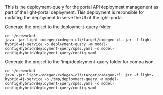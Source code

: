 This is the deployment-query for the portal API deployment management as part of the light-portal deployment. This deployment is reponsible for updating the deployment to serve the UI of the light-portal.

Generate the project to the deployment-query folder

```
cd ~/networknt
java -jar light-codegen/codegen-cli/target/codegen-cli.jar -f light-hybrid-4j-service -o deployment-query -m model-config/hybrid/deployment-query/spec.yaml -c model-config/hybrid/deployment-query/config.yaml
```

Generate the project to the /tmp/deployment-query folder for comparison. 

```
cd ~/networknt
java -jar light-codegen/codegen-cli/target/codegen-cli.jar -f light-hybrid-4j-service -o /tmp/deployment-query -m model-config/hybrid/deployment-query/spec.yaml -c model-config/hybrid/deployment-query/config.yaml
```

